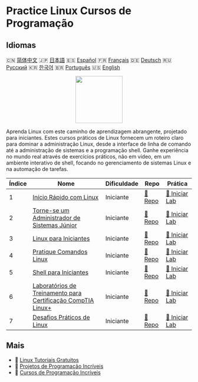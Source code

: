 # Practice Linux Cursos de Programação

## Idiomas

🇨🇳 [简体中文](README_zh.md) 🇯🇵 [日本語](README_ja.md) 🇪🇸 [Español](README_es.md) 🇫🇷 [Français](README_fr.md) 🇩🇪 [Deutsch](README_de.md) 🇷🇺 [Русский](README_ru.md) 🇰🇷 [한국어](README_ko.md) 🇧🇷 [Português](README_pt.md) 🇺🇸 [English](README.md) 

<div align="center">
<img width="128px" src="https://file.labex.io/path/k5LXo5b82pJm.png">
</div>

Aprenda Linux com este caminho de aprendizagem abrangente, projetado para iniciantes. Estes cursos práticos de Linux fornecem um roteiro claro para dominar a administração Linux, desde a interface de linha de comando até a administração de sistemas e a programação shell. Ganhe experiência no mundo real através de exercícios práticos, não em vídeo, em um ambiente interativo de shell, focando no gerenciamento de sistemas Linux e na automação de tarefas.

|   Índice | Nome                                                                                                                         | Dificuldade   | Repo                                                                          | Prática                                                                            |
|----------|------------------------------------------------------------------------------------------------------------------------------|---------------|-------------------------------------------------------------------------------|------------------------------------------------------------------------------------|
|        1 | [Início Rápido com Linux](https://labex.io/pt/courses/quick-start-with-linux)                                                | Iniciante     | [🔗 Repo](https://github.com/labex-labs/quick-start-with-linux)               | [🚀 Iniciar Lab](https://labex.io/pt/courses/quick-start-with-linux)               |
|        2 | [Torne-se um Administrador de Sistemas Júnior](https://labex.io/pt/courses/become-a-junior-system-administrator)             | Iniciante     | [🔗 Repo](https://github.com/labex-labs/become-a-junior-system-administrator) | [🚀 Iniciar Lab](https://labex.io/pt/courses/become-a-junior-system-administrator) |
|        3 | [Linux para Iniciantes](https://labex.io/pt/courses/linux-for-noobs)                                                         | Iniciante     | [🔗 Repo](https://github.com/labex-labs/linux-for-noobs)                      | [🚀 Iniciar Lab](https://labex.io/pt/courses/linux-for-noobs)                      |
|        4 | [Pratique Comandos Linux](https://labex.io/pt/courses/linux-basic-commands-practice-online)                                  | Iniciante     | [🔗 Repo](https://github.com/labex-labs/linux-basic-commands-practice-online) | [🚀 Iniciar Lab](https://labex.io/pt/courses/linux-basic-commands-practice-online) |
|        5 | [Shell para Iniciantes](https://labex.io/pt/courses/shell-for-beginners)                                                     | Iniciante     | [🔗 Repo](https://github.com/labex-labs/shell-for-beginners)                  | [🚀 Iniciar Lab](https://labex.io/pt/courses/shell-for-beginners)                  |
|        6 | [Laboratórios de Treinamento para Certificação CompTIA Linux+](https://labex.io/pt/courses/comptia-linux-plus-training-labs) | Iniciante     | [🔗 Repo](https://github.com/labex-labs/comptia-linux-plus-training-labs)     | [🚀 Iniciar Lab](https://labex.io/pt/courses/comptia-linux-plus-training-labs)     |
|        7 | [Desafios Práticos de Linux](https://labex.io/pt/courses/linux-practice-challenges)                                          | Iniciante     | [🔗 Repo](https://github.com/labex-labs/linux-practice-challenges)            | [🚀 Iniciar Lab](https://labex.io/pt/courses/linux-practice-challenges)            |

## Mais

- 🔗 [Linux Tutoriais Gratuitos](https://github.com/labex-labs/linux-free-tutorials)
- 🔗 [Projetos de Programação Incríveis](https://github.com/labex-labs/awesome-programming-projects)
- 🔗 [Cursos de Programação Incríveis](https://github.com/labex-labs/awesome-programming-courses)

